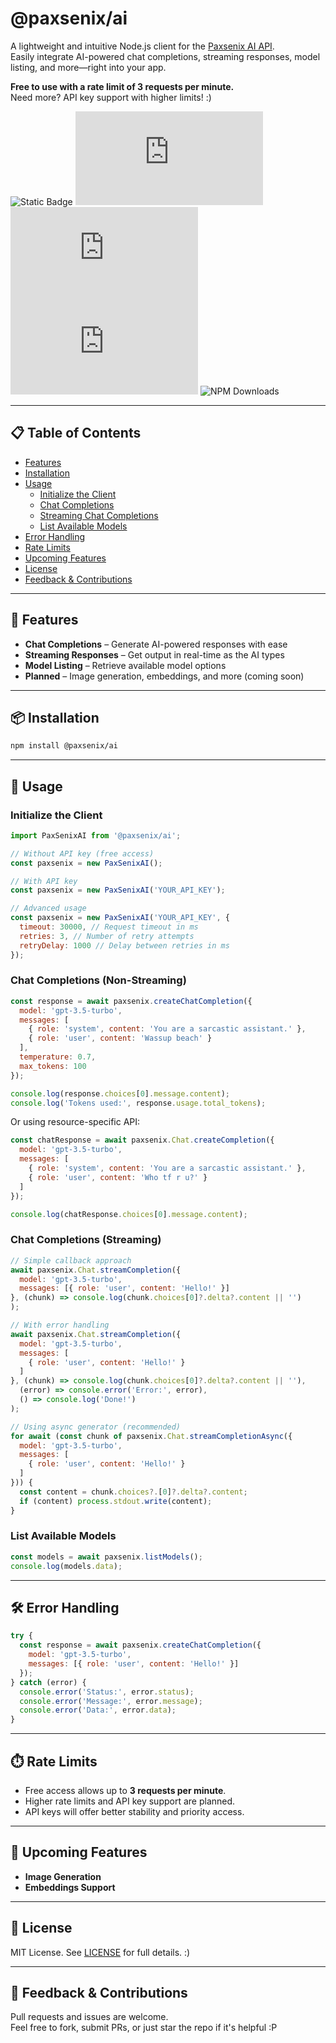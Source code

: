 # @paxsenix/ai

A lightweight and intuitive Node.js client for the [Paxsenix AI API](https://api.paxsenix.biz.id/docs).  
Easily integrate AI-powered chat completions, streaming responses, model listing, and more—right into your app.

**Free to use with a rate limit of 3 requests per minute.**  
Need more? API key support with higher limits! :)

![Static Badge](https://img.shields.io/badge/@PaxSenix-AI-blue)
![GitHub top language](https://img.shields.io/github/languages/top/Paxsenix0/paxsenix-ai.js)
![GitHub Repo stars](https://img.shields.io/github/stars/Paxsenix0/paxsenix-ai.js)
![GitHub issues](https://img.shields.io/github/issues/Paxsenix0/paxsenix-ai.js)
![NPM Downloads](https://img.shields.io/npm/dm/@paxsenix/ai)

---

## 📋 Table of Contents

- [Features](#-features)
- [Installation](#-installation)
- [Usage](#-usage)
  - [Initialize the Client](#initialize-the-client)
  - [Chat Completions](#chat-completions)
  - [Streaming Chat Completions](#streaming-chat-completions)
  - [List Available Models](#list-available-models)
- [Error Handling](#️-error-handling)
- [Rate Limits](#-rate-limits)
- [Upcoming Features](#-upcoming-features)
- [License](#-license)
- [Feedback & Contributions](#-feedback--contributions)

---

## 🚀 Features

- **Chat Completions** – Generate AI-powered responses with ease
- **Streaming Responses** – Get output in real-time as the AI types
- **Model Listing** – Retrieve available model options
- **Planned** – Image generation, embeddings, and more (coming soon)

---

## 📦 Installation

```bash
npm install @paxsenix/ai
```

---

## 📖 Usage

### Initialize the Client

```js
import PaxSenixAI from '@paxsenix/ai';

// Without API key (free access)
const paxsenix = new PaxSenixAI();

// With API key
const paxsenix = new PaxSenixAI('YOUR_API_KEY');

// Advanced usage
const paxsenix = new PaxSenixAI('YOUR_API_KEY', {
  timeout: 30000, // Request timeout in ms
  retries: 3, // Number of retry attempts
  retryDelay: 1000 // Delay between retries in ms
});
```

### Chat Completions (Non-Streaming)

```js
const response = await paxsenix.createChatCompletion({
  model: 'gpt-3.5-turbo',
  messages: [
    { role: 'system', content: 'You are a sarcastic assistant.' },
    { role: 'user', content: 'Wassup beach' }
  ],
  temperature: 0.7,
  max_tokens: 100
});

console.log(response.choices[0].message.content);
console.log('Tokens used:', response.usage.total_tokens);
```

Or using resource-specific API:

```js
const chatResponse = await paxsenix.Chat.createCompletion({
  model: 'gpt-3.5-turbo',
  messages: [
    { role: 'system', content: 'You are a sarcastic assistant.' },
    { role: 'user', content: 'Who tf r u?' }
  ]
});

console.log(chatResponse.choices[0].message.content);
```

### Chat Completions (Streaming)

```js
// Simple callback approach
await paxsenix.Chat.streamCompletion({
  model: 'gpt-3.5-turbo',
  messages: [{ role: 'user', content: 'Hello!' }] 
}, (chunk) => console.log(chunk.choices[0]?.delta?.content || '')
);

// With error handling
await paxsenix.Chat.streamCompletion({ 
  model: 'gpt-3.5-turbo',
  messages: [
    { role: 'user', content: 'Hello!' }
  ] 
}, (chunk) => console.log(chunk.choices[0]?.delta?.content || ''),
  (error) => console.error('Error:', error),
  () => console.log('Done!')
);

// Using async generator (recommended)
for await (const chunk of paxsenix.Chat.streamCompletionAsync({
  model: 'gpt-3.5-turbo',
  messages: [
    { role: 'user', content: 'Hello!' }
  ]
})) {
  const content = chunk.choices?.[0]?.delta?.content;
  if (content) process.stdout.write(content);
}
```

### List Available Models

```js
const models = await paxsenix.listModels();
console.log(models.data);
```

---

## 🛠️ Error Handling

```js
try {
  const response = await paxsenix.createChatCompletion({
    model: 'gpt-3.5-turbo',
    messages: [{ role: 'user', content: 'Hello!' }]
  });
} catch (error) {
  console.error('Status:', error.status);
  console.error('Message:', error.message);
  console.error('Data:', error.data);
}
```

---

## ⏱️ Rate Limits

- Free access allows up to **3 requests per minute**.
- Higher rate limits and API key support are planned.
- API keys will offer better stability and priority access.

---

## 🚧 Upcoming Features

- **Image Generation**
- **Embeddings Support**

---

## 📜 License

MIT License. See [LICENSE](LICENSE) for full details. :)

---

## 💬 Feedback & Contributions

Pull requests and issues are welcome.  
Feel free to fork, submit PRs, or just star the repo if it's helpful :P